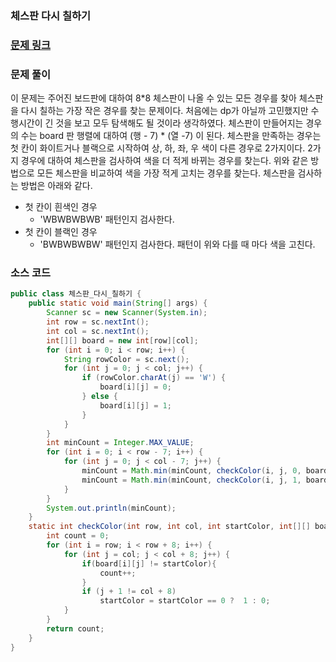 ### 체스판 다시 칠하기

### [문제 링크](https://www.acmicpc.net/status?user_id=0320kangk&problem_id=1018&from_mine=1)

### 문제 풀이
이 문제는 주어진 보드판에 대하여 8*8 체스판이 나올 수 있는 모든 경우를 찾아
체스판을 다시 칠하는 가장 작은 경우를 찾는 문제이다.
처음에는 dp가 아닐까 고민했지만 수행시간이 긴 것을 보고 모두 탐색해도 될 것이라 생각하였다.
체스판이 만들어지는 경우의 수는 board 판 행렬에 대하여 (행 - 7) * (열 -7) 이 된다.
체스판을 만족하는 경우는 첫 칸이 화이트거나 블랙으로 시작하여 상, 하, 좌, 우 색이 다른 경우로 2가지이다.
2가지 경우에 대하여 체스판을 검사하여 색을 더 적게 바뀌는 경우를 찾는다.
위와 같은 방법으로 모든 체스판을 비교하여 색을 가장 적게 고치는 경우를 찾는다.
체스판을 검사하는 방법은 아래와 같다.
+ 첫 칸이 흰색인 경우
  + 'WBWBWBWB' 패턴인지 검사한다. 
+ 첫 칸이 블랙인 경우
  + 'BWBWBWBW' 패턴인지 검사한다.
패턴이 위와 다를 때 마다 색을 고친다.
### 소스 코드
```java
public class 체스판_다시_칠하기 {
    public static void main(String[] args) {
        Scanner sc = new Scanner(System.in);
        int row = sc.nextInt();
        int col = sc.nextInt();
        int[][] board = new int[row][col];
        for (int i = 0; i < row; i++) {
            String rowColor = sc.next();
            for (int j = 0; j < col; j++) {
                if (rowColor.charAt(j) == 'W') {
                    board[i][j] = 0;
                } else {
                    board[i][j] = 1;
                }
            }
        }
        int minCount = Integer.MAX_VALUE;
        for (int i = 0; i < row - 7; i++) {
            for (int j = 0; j < col - 7; j++) {
                minCount = Math.min(minCount, checkColor(i, j, 0, board));
                minCount = Math.min(minCount, checkColor(i, j, 1, board));
            }
        }
        System.out.println(minCount);
    }
    static int checkColor(int row, int col, int startColor, int[][] board){
        int count = 0;
        for (int i = row; i < row + 8; i++) {
            for (int j = col; j < col + 8; j++) {
                if(board[i][j] != startColor){
                    count++;
                }
                if (j + 1 != col + 8)
                    startColor = startColor == 0 ?  1 : 0;
            }
        }
        return count;
    }
}
```
